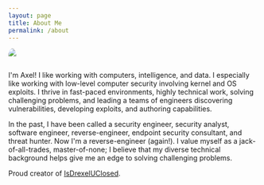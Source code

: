 ```yaml
---
layout: page
title: About Me
permalink: /about
---
```


<div style="text-align: center; display: inline">
    <img style="border-radius: 50%; display: inline; padding-bottom: 15px;" src="https://media-exp1.licdn.com/dms/image/C4E03AQHSExlZVfspgA/profile-displayphoto-shrink_800_800/0/1588371419078?e=1625702400&v=beta&t=UVnItZSINabFxOIZiGDRhfJQvx4rFqxGqI-_L5-HfAw" />
</div>

I'm Axel! I like working with computers, intelligence, and data. I especially like working with low-level computer security involving kernel and OS exploits. I thrive in fast-paced environments, highly technical work, solving challenging problems, and leading a teams of engineers discovering vulnerabilities, developing exploits, and authoring capabilities. 

In the past, I have been called a security engineer, security analyst, software engineer, reverse-engineer, endpoint security consultant, and threat hunter. Now I'm a reverse-engineer (again!). I value myself as a jack-of-all-trades, master-of-none; I believe that my diverse technical background helps give me an edge to solving challenging problems.

Proud creator of [IsDrexelUClosed](https://isdrexeluclosed.com).